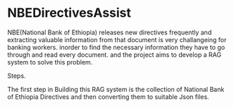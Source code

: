 # NBEDirectivesAssist

NBE(National Bank of Ethiopia) releases new directives frequently and extracting valuable information from that document is very challangeing for banking workers.
inorder to find the necessary information they have to go through and read every document. and the project aims to develop a RAG system to solve this problem.

Steps.

The first step in Building this RAG system is the collection of National Bank of Ethiopia Directives and then converting them to suitable Json files.
